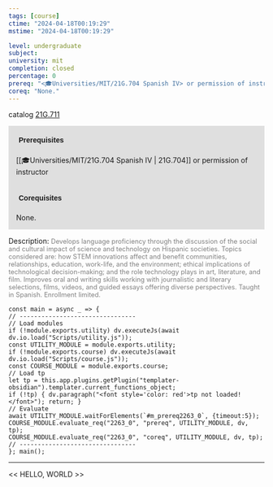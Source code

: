 ```yaml
---
tags: [course]
ctime: "2024-04-18T00:19:29"
mstime: "2024-04-18T00:19:29"

level: undergraduate
subject: 
university: mit
completion: closed
percentage: 0
prereq: "<🎓Universities/MIT/21G.704 Spanish IV> or permission of instructor"
coreq: "None."
---
```


catalog [21G.711](http://student.mit.edu/catalog/m21Gs.html#21G.711)

<span style="display: block; padding: 15px; background-color: rgb(100, 100, 100, 0.2);"><font id="m_prereq2263_0" style="display: block; font-family: Arial, sans-serif; font-weight: bold; padding: 5px">Prerequisites</font><br><span id="prereq2263_0">[[🎓Universities/MIT/21G.704 Spanish IV | 21G.704]] or permission of instructor</span></span>
<span style="display: block; padding: 15px; background-color: rgb(100, 100, 100, 0.2);"><font id="m_coreq2263_0" style="display: block; font-family: Arial, sans-serif; font-weight: bold; padding: 5px">Corequisites</font><br><span id="coreq2263_0">None.</span></span>

<font style="">Description:</font>
<font style="color: grey; font-size: 0.8rem;">Develops language proficiency through the discussion of the social and cultural impact of science and technology on Hispanic societies. Topics considered are: how STEM innovations affect and benefit communities, relationships, education, work-life, and the environment; ethical implications of technological decision-making; and the role technology plays in art, literature, and film. Improves oral and writing skills working with journalistic and literary selections, films, videos, and guided essays offering diverse perspectives. Taught in Spanish. Enrollment limited.</font>

```dataviewjs
const main = async _ => {
// --------------------------------
// Load modules
if (!module.exports.utility) dv.executeJs(await dv.io.load("Scripts/utility.js"));
const UTILITY_MODULE = module.exports.utility;
if (!module.exports.course) dv.executeJs(await dv.io.load("Scripts/course.js"));
const COURSE_MODULE = module.exports.course;
// Load tp
let tp = this.app.plugins.getPlugin("templater-obsidian").templater.current_functions_object;
if (!tp) { dv.paragraph("<font style='color: red'>tp not loaded!</font>"); return; }
// Evaluate
await UTILITY_MODULE.waitForElements(`#m_prereq2263_0`, {timeout:5});
COURSE_MODULE.evaluate_req("2263_0", "prereq", UTILITY_MODULE, dv, tp);
COURSE_MODULE.evaluate_req("2263_0", "coreq", UTILITY_MODULE, dv, tp);
// --------------------------------
}; main();
```

---

<< HELLO, WORLD >>

